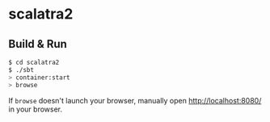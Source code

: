 # scalatra2 #

## Build & Run ##

```sh
$ cd scalatra2
$ ./sbt
> container:start
> browse
```

If `browse` doesn't launch your browser, manually open [http://localhost:8080/](http://localhost:8080/) in your browser.
